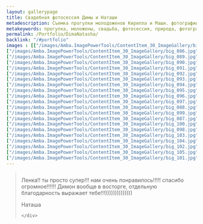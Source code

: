 ```yaml
---
layout: gallerypage
title: Свадебная фотосессия Димы и Наташи
metadescription: Съемка прогулки молодоженов Кирилла и Маши. фотографии в городе Кирове и на природе.
metakeywords: прогулка, моложены, свадьба, фотосессия, природа, фотографии
permalink: /Portfolio/DimaNatasha/
backlink: "/#portfolio"
images : [["/images/Amba.ImagePowerTools/ContentItem_30_ImageGallery/big_085.jpg", "/images/Amba.ImageCache/Default/Amba.ImagePowerTools/ContentItem_30_ImageGallery/big_085-DE91E73BE9C37EDAAEEF74A71944B1F6.jpg", "интересные места для фотосессии в Кирове"], 
["/images/Amba.ImagePowerTools/ContentItem_30_ImageGallery/big_086.jpg", "/images/Amba.ImageCache/Default/Amba.ImagePowerTools/ContentItem_30_ImageGallery/big_086-DE91E73BE9C37EDAAEEF74A71944B1F6.jpg", "интересные места для фотосессии в Кирове"], 
["/images/Amba.ImagePowerTools/ContentItem_30_ImageGallery/big_089.jpg", "/images/Amba.ImageCache/Default/Amba.ImagePowerTools/ContentItem_30_ImageGallery/big_089-DE91E73BE9C37EDAAEEF74A71944B1F6.jpg", "интересные места для фотосессии в Кирове"], 
["/images/Amba.ImagePowerTools/ContentItem_30_ImageGallery/big_090.jpg", "/images/Amba.ImageCache/Default/Amba.ImagePowerTools/ContentItem_30_ImageGallery/big_090-DE91E73BE9C37EDAAEEF74A71944B1F6.jpg", "интересные места для фотосессии в Кирове"], 
["/images/Amba.ImagePowerTools/ContentItem_30_ImageGallery/big_091.jpg", "/images/Amba.ImageCache/Default/Amba.ImagePowerTools/ContentItem_30_ImageGallery/big_091-DE91E73BE9C37EDAAEEF74A71944B1F6.jpg", "интересные места для фотосессии в Кирове"], 
["/images/Amba.ImagePowerTools/ContentItem_30_ImageGallery/big_092.jpg", "/images/Amba.ImageCache/Default/Amba.ImagePowerTools/ContentItem_30_ImageGallery/big_092-DE91E73BE9C37EDAAEEF74A71944B1F6.jpg", "интересные места для фотосессии в Кирове"], 
["/images/Amba.ImagePowerTools/ContentItem_30_ImageGallery/big_093.jpg", "/images/Amba.ImageCache/Default/Amba.ImagePowerTools/ContentItem_30_ImageGallery/big_093-DE91E73BE9C37EDAAEEF74A71944B1F6.jpg", "интересные места для фотосессии в Кирове"], 
["/images/Amba.ImagePowerTools/ContentItem_30_ImageGallery/big_094.jpg", "/images/Amba.ImageCache/Default/Amba.ImagePowerTools/ContentItem_30_ImageGallery/big_094-DE91E73BE9C37EDAAEEF74A71944B1F6.jpg", "интересные места для фотосессии в Кирове"], 
["/images/Amba.ImagePowerTools/ContentItem_30_ImageGallery/big_095.jpg", "/images/Amba.ImageCache/Default/Amba.ImagePowerTools/ContentItem_30_ImageGallery/big_095-DE91E73BE9C37EDAAEEF74A71944B1F6.jpg", "интересные места для фотосессии в Кирове"], 
["/images/Amba.ImagePowerTools/ContentItem_30_ImageGallery/big_096.jpg", "/images/Amba.ImageCache/Default/Amba.ImagePowerTools/ContentItem_30_ImageGallery/big_096-DE91E73BE9C37EDAAEEF74A71944B1F6.jpg", "интересные места для фотосессии в Кирове"], 
["/images/Amba.ImagePowerTools/ContentItem_30_ImageGallery/big_097.jpg", "/images/Amba.ImageCache/Default/Amba.ImagePowerTools/ContentItem_30_ImageGallery/big_097-DE91E73BE9C37EDAAEEF74A71944B1F6.jpg", "интересные места для фотосессии в Кирове"], 
["/images/Amba.ImagePowerTools/ContentItem_30_ImageGallery/big_088.jpg", "/images/Amba.ImageCache/Default/Amba.ImagePowerTools/ContentItem_30_ImageGallery/big_088-DE91E73BE9C37EDAAEEF74A71944B1F6.jpg", "интересные места для фотосессии в Кирове"], 
["/images/Amba.ImagePowerTools/ContentItem_30_ImageGallery/big_099.jpg", "/images/Amba.ImageCache/Default/Amba.ImagePowerTools/ContentItem_30_ImageGallery/big_099-DE91E73BE9C37EDAAEEF74A71944B1F6.jpg", "интересные места для фотосессии в Кирове"], 
["/images/Amba.ImagePowerTools/ContentItem_30_ImageGallery/big_087.jpg", "/images/Amba.ImageCache/Default/Amba.ImagePowerTools/ContentItem_30_ImageGallery/big_087-DE91E73BE9C37EDAAEEF74A71944B1F6.jpg", "интересные места для фотосессии в Кирове"], 
["/images/Amba.ImagePowerTools/ContentItem_30_ImageGallery/big_100.jpg", "/images/Amba.ImageCache/Default/Amba.ImagePowerTools/ContentItem_30_ImageGallery/big_100-DE91E73BE9C37EDAAEEF74A71944B1F6.jpg", "интересные места для фотосессии в Кирове"], 
["/images/Amba.ImagePowerTools/ContentItem_30_ImageGallery/big_098.jpg", "/images/Amba.ImageCache/Default/Amba.ImagePowerTools/ContentItem_30_ImageGallery/big_098-DE91E73BE9C37EDAAEEF74A71944B1F6.jpg", "интересные места для фотосессии в Кирове"], 
["/images/Amba.ImagePowerTools/ContentItem_30_ImageGallery/big_103.jpg", "/images/Amba.ImageCache/Default/Amba.ImagePowerTools/ContentItem_30_ImageGallery/big_103-DE91E73BE9C37EDAAEEF74A71944B1F6.jpg", "романтическая фотосессия на природе Киров"], 
["/images/Amba.ImagePowerTools/ContentItem_30_ImageGallery/big_104.jpg", "/images/Amba.ImageCache/Default/Amba.ImagePowerTools/ContentItem_30_ImageGallery/big_104-DE91E73BE9C37EDAAEEF74A71944B1F6.jpg", "романтическая фотосессия на природе Киров"], 
["/images/Amba.ImagePowerTools/ContentItem_30_ImageGallery/big_102.jpg", "/images/Amba.ImageCache/Default/Amba.ImagePowerTools/ContentItem_30_ImageGallery/big_102-DE91E73BE9C37EDAAEEF74A71944B1F6.jpg", "интересные места для фотосессии в Кирове"], 
["/images/Amba.ImagePowerTools/ContentItem_30_ImageGallery/big_105.jpg", "/images/Amba.ImageCache/Default/Amba.ImagePowerTools/ContentItem_30_ImageGallery/big_105-DE91E73BE9C37EDAAEEF74A71944B1F6.jpg", "интересные места для фотосессии в Кирове"], 
["/images/Amba.ImagePowerTools/ContentItem_30_ImageGallery/big_101.jpg", "/images/Amba.ImageCache/Default/Amba.ImagePowerTools/ContentItem_30_ImageGallery/big_101-DE91E73BE9C37EDAAEEF74A71944B1F6.jpg", "интересные места для фотосессии в Кирове"]]
---
```

<blockquote class="row">
    <div class="col-md-2">
        <img class="img-circle img-responsive center-block" src="{{ site.baseurl }}/images/ImageGalleryPageWithRecall/Image/dima-natasha-ava-3.jpg" alt="">
    </div>
    <div class="col-md-8">
        <p></p><p>Ленка!! ты просто супер!!! нам очень понравилось!!!!! спасибо огромное!!!!!! Димон вообще в восторге, отдельную благодарность выражает тебе!!!))))))))))))))</p><p></p>
        <footer>
Наташа        </footer>

    </div>
</blockquote>